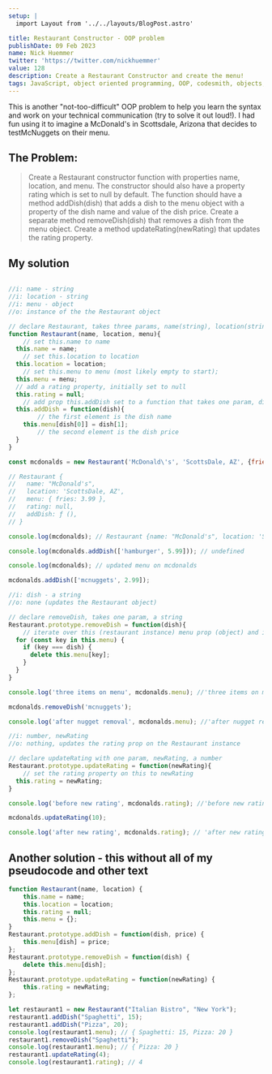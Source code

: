 ```yaml
---
setup: |
  import Layout from '../../layouts/BlogPost.astro'

title: Restaurant Constructor - OOP problem 
publishDate: 09 Feb 2023
name: Nick Huemmer
twitter: 'https://twitter.com/nickhuemmer'
value: 128
description: Create a Restaurant Constructor and create the menu!
tags: JavaScript, object oriented programming, OOP, codesmith, objects, constructor functions, methods, new, prototype
---
```


This is another "not-too-difficult" OOP problem to help you learn the syntax and work on your technical communication (try to solve it out loud!).  I had fun using it to imagine a McDonald's in Scottsdale, Arizona that decides to testMcNuggets on their menu.

## The Problem:

>Create a Restaurant constructor function with properties name, location, and menu. The constructor should also have a property rating which is set to null by default. The function should have a method addDish(dish) that adds a dish to the menu object with a property of the dish name and value of the dish price. Create a separate method removeDish(dish) that removes a dish from the menu object. Create a method updateRating(newRating) that updates the rating property.

## My solution

```javascript

//i: name - string
//i: location - string
//i: menu - object
//o: instance of the the Restaurant object

// declare Restaurant, takes three params, name(string), location(string), menu(object)
function Restaurant(name, location, menu){
	// set this.name to name
  this.name = name;
	// set this.location to location
  this.location = location;
	// set this.menu to menu (most likely empty to start);
  this.menu = menu;
  // add a rating property, initially set to null
  this.rating = null;
	// add prop this.addDish set to a function that takes one param, dish, an array two elements
  this.addDish = function(dish){
		// the first element is the dish name
    this.menu[dish[0]] = dish[1];
		// the second element is the dish price
  }
}

const mcdonalds = new Restaurant('McDonald\'s', 'ScottsDale, AZ', {fries: 3.99});

// Restaurant {
//   name: "McDonald's",
//   location: 'ScottsDale, AZ',
//   menu: { fries: 3.99 },
//   rating: null,
//   addDish: ƒ (),
// }

console.log(mcdonalds); // Restaurant {name: "McDonald's", location: 'Scotsdale, AZ', menu: {fries: 3.99}};

console.log(mcdonalds.addDish(['hamburger', 5.99])); // undefined

console.log(mcdonalds); // updated menu on mcdonalds

mcdonalds.addDish(['mcnuggets', 2.99]);

//i: dish - a string
//o: none (updates the Restaurant object)

// declare removeDish, takes one param, a string
Restaurant.prototype.removeDish = function(dish){
	// iterate over this (restaurant instance) menu prop (object) and if key matches dish, delete this[key]
  for (const key in this.menu) {
    if (key === dish) {
      delete this.menu[key];
    }
  }
}

console.log('three items on menu', mcdonalds.menu); //'three items on menu' { fries: 3.99, hamburger: 5.99, mcnuggets: 2.99 }

mcdonalds.removeDish('mcnuggets');

console.log('after nugget removal', mcdonalds.menu); //'after nugget removal' { fries: 3.99, hamburger: 5.99 }

//i: number, newRating
//o: nothing, updates the rating prop on the Restaurant instance

// declare updateRating with one param, newRating, a number
Restaurant.prototype.updateRating = function(newRating){
	// set the rating property on this to newRating
  this.rating = newRating;
}

console.log('before new rating', mcdonalds.rating); //'before new rating' null

mcdonalds.updateRating(10);

console.log('after new rating', mcdonalds.rating); // 'after new rating' 10

```

## Another solution - this without all of my pseudocode and other text

```javascript
function Restaurant(name, location) {
    this.name = name;
    this.location = location;
    this.rating = null;
    this.menu = {};
}
Restaurant.prototype.addDish = function(dish, price) {
    this.menu[dish] = price;
};
Restaurant.prototype.removeDish = function(dish) {
    delete this.menu[dish];
};
Restaurant.prototype.updateRating = function(newRating) {
    this.rating = newRating;
};

let restaurant1 = new Restaurant("Italian Bistro", "New York");
restaurant1.addDish("Spaghetti", 15);
restaurant1.addDish("Pizza", 20);
console.log(restaurant1.menu); // { Spaghetti: 15, Pizza: 20 }
restaurant1.removeDish("Spaghetti");
console.log(restaurant1.menu); // { Pizza: 20 }
restaurant1.updateRating(4);
console.log(restaurant1.rating); // 4

```
